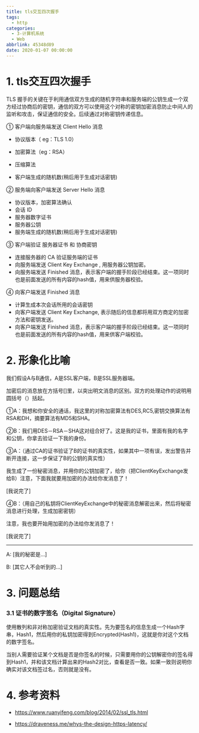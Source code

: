 ```yaml
---
title: tls交互四次握手
tags:
  - http
categories:
  - 3-计算机系统
  - Web
abbrlink: 45348d89
date: 2020-01-07 00:00:00
---
```




# 1. tls交互四次握手

TLS 握手的关键在于利用通信双方生成的随机字符串和服务端的公钥生成一个双方经过协商后的密钥，通信的双方可以使用这个对称的密钥加密消息防止中间人的监听和攻击，保证通信的安全。后续通过对称密钥传递信息。

<!-- more -->

①  客户端向服务端发送 Client Hello 消息

+ 协议版本（ eg：TLS 1.0）

+ 加密算法（eg：RSA）

+ 压缩算法

+ 客户端生成的随机数(稍后用于生成对话密钥)



② 服务端向客户端发送 Server Hello 消息

+ 协议版本，加密算法确认
+ 会话 ID
+ 服务器数字证书
+ 服务器公钥
+ 服务端生成的随机数(稍后用于生成对话密钥)



③ 客户端验证 服务器证书 和 协商密钥

+ 连接服务器的 CA 验证服务端的证书
+ 向服务端发送 Client Key Exchange , 用服务器公钥加密。
+ 向服务端发送 Finished 消息，表示客户端的握手阶段已经结束。这一项同时也是前面发送的所有内容的hash值，用来供服务器校验。



④ 向客户端发送 Finished 消息

+ 计算生成本次会话所用的会话密钥
+ 向客户端发送 Client Key Exchange, 表示随后的信息都将用双方商定的加密方法和密钥发送。
+ 向客户端发送 Finished 消息，表示客户端的握手阶段已经结束。这一项同时也是前面发送的所有内容的hash值，用来供客户端校验。



# 2. 形象化比喻

我们假设A与B通信，A是SSL客户端，B是SSL服务器端。

加密后的消息放在方括号[]里，以突出明文消息的区别。双方的处理动作的说明用圆括号（）括起。



①A：我想和你安全的通话，我这里的对称加密算法有DES,RC5,密钥交换算法有RSA和DH，摘要算法有MD5和SHA。

②B：我们用DES－RSA－SHA这对组合好了。这是我的证书，里面有我的名字和公钥，你拿去验证一下我的身份。

③A：（通过CA的证书验证了B的证书的真实性，如果其中一项有误，发出警告并断开连接，这一步保证了B的公钥的真实性）

我生成了一份秘密消息，并用你的公钥加密了，给你（把ClientKeyExchange发给B）注意，下面我就要用加密的办法给你发消息了！

[我说完了]

④B：（用自己的私钥将ClientKeyExchange中的秘密消息解密出来，然后将秘密消息进行处理，生成加密密钥）

注意，我也要开始用加密的办法给你发消息了！

[我说完了]

---

A: [我的秘密是...]

B: [其它人不会听到的...]



# 3. 问题总结

### 3.1 证书的数字签名（Digital Signature）

使用散列和非对称加密验证文档的真实性。先为要签名的信息生成一个Hash字串，Hash1，然后用你的私钥加密得到Encrypted(Hash1)，这就是你对这个文档的数字签名。

当别人需要验证某个文档是否是你签名的时候，只需要用你的公钥解密你的签名得到Hash1，并和该文档计算出来的Hash2对比，查看是否一致。如果一致则说明你确实对该文档签过名，否则就是没有。



# 4. 参考资料

+ https://www.ruanyifeng.com/blog/2014/02/ssl_tls.html

+ https://draveness.me/whys-the-design-https-latency/